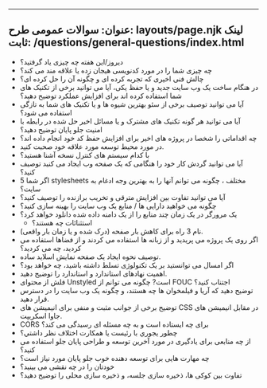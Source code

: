 ***

## عنوان: سوالات عمومی&#xA;طرح: layouts/page.njk&#xA;لینک ثابت: /questions/general-questions/index.html

*   دیروز/این هفته چه چیزی یاد گرفتید؟
*   چه چیزی شما را در مورد کدنویسی هیجان زده یا علاقه مند می کند؟
*   چالش فنی اخیری که تجربه کرده ای و چگونه آن را حل کرده ای؟
*   در هنگام ساخت یک وب سایت جدید و یا حفظ یکی، آیا می توانید برخی از تکنیک های شما استفاده کرده اند برای افزایش عملکرد توضیح دهید؟
*   آیا می توانید توصیف برخی از سئو بهترین شیوه ها و یا تکنیک های شما به تازگی استفاده می شود؟
*   آیا می توانید هر گونه تکنیک های مشترک و یا مسائل اخیر حل شده در رابطه با امنیت جلو پایان توضیح دهید؟
*   چه اقداماتی را شخصا در پروژه های اخیر برای افزایش حفظ کد خود انجام داده اند؟
*   در مورد محیط توسعه مورد علاقه خود صحبت کنید.
*   با کدام سیستم های کنترل نسخه آشنا هستید؟
*   آیا می توانید گردش کار خود را هنگامی که یک صفحه وب ایجاد می کنید توصیف کنید؟
*   اگر شما 5 stylesheets مختلف ، چگونه می توانم آنها را به بهترین وجه ادغام به سایت؟
*   آیا می توانید تفاوت بین افزایش مترقی و تخریب برازنده را توصیف کنید؟
*   چگونه می خواهید دارایی ها / منابع یک وب سایت را بهینه سازی کنید؟
*   یک مرورگر در یک زمان چند منابع را از یک دامنه داده شده دانلود خواهد کرد؟
    *   استثنائات چه هستند؟
*   نام 3 راه برای کاهش بار صفحه (درک شده و یا زمان بار واقعی).
*   اگر روی یک پروژه می پریدید و از زبانه ها استفاده می کردند و از فضاها استفاده می کردید، چه می کردید؟
*   توصیف نحوه ایجاد یک صفحه نمایش اسلاید ساده.
*   اگر امسال می توانستید بر یک تکنولوژی تسلط داشته باشید، چه خواهد بود؟
*   اهمیت نهادهای استاندارد و استاندارد را توضیح دهید.
*   فلش از محتوای Unstyled است? چگونه می توانم از FOUC اجتناب کنید؟
*   توضیح دهید که آریا و فیلمخوان ها چه هستند، و چگونه یک وب سایت را در دسترس قرار دهید.
*   توضیح برخی از جوانب مثبت و منفی برای انیمیشن های CSS در مقابل انیمیشن های جاوا اسکریپت.
*   CORS برای چه ایستاده است و به چه مسئله ای رسیدگی می کند؟
*   چطور يجوري با رئيست يا همکارت اختلاف نظر داشتي؟
*   از چه منابعی برای یادگیری در مورد آخرین توسعه و طراحی پایان جلو استفاده می کنید؟
*   چه مهارت هایی برای توسعه دهنده خوب جلو پایان مورد نیاز است؟
*   خودتان را در چه نقشی می بینید؟
*   تفاوت بین کوکی ها، ذخیره سازی جلسه، و ذخیره سازی محلی را توضیح دهید؟
